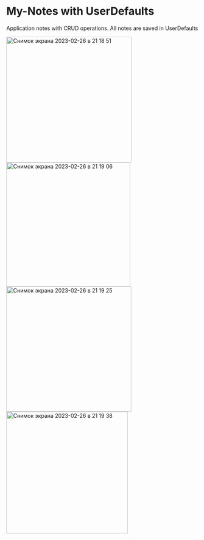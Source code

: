 # My-Notes with UserDefaults
Application notes with CRUD operations. All notes are saved in UserDefaults

<img width="329" alt="Снимок экрана 2023-02-26 в 21 18 51" src="https://user-images.githubusercontent.com/121435424/221419654-d81c1cb9-7a02-4e72-b848-cc2bca125bc2.png"><img width="325" alt="Снимок экрана 2023-02-26 в 21 19 06" src="https://user-images.githubusercontent.com/121435424/221419657-b093e8af-570b-48d6-b665-e16ba40ef474.png">
<img width="328" alt="Снимок экрана 2023-02-26 в 21 19 25" src="https://user-images.githubusercontent.com/121435424/221419660-7ce87a34-ed07-4e31-8d0a-81b6ebf4d1e5.png">
<img width="319" alt="Снимок экрана 2023-02-26 в 21 19 38" src="https://user-images.githubusercontent.com/121435424/221419662-b0a4376e-401a-4714-a369-d28981093e5e.png">
